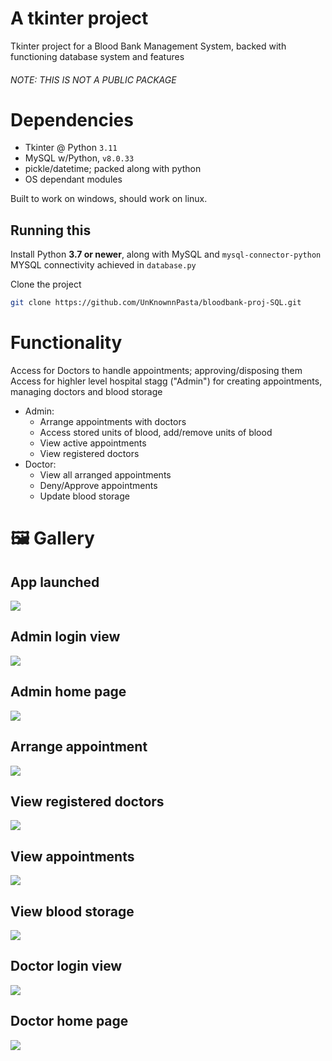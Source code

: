 # A tkinter project
Tkinter project for a Blood Bank Management System, backed with functioning database system and features
###### NOTE:    THIS IS NOT A PUBLIC PACKAGE

# Dependencies 
- Tkinter @ Python `3.11`
- MySQL w/Python, `v8.0.33`
- pickle/datetime; packed along with python
- OS dependant modules

Built to work on windows, should work on linux.

## Running this
Install Python **3.7 or newer**, along with MySQL and `mysql-connector-python`
MYSQL connectivity achieved in `database.py`

Clone the project
```bash
git clone https://github.com/UnKnownnPasta/bloodbank-proj-SQL.git
```

# Functionality
Access for Doctors to handle appointments; approving/disposing them
Access for highler level hospital stagg ("Admin") for creating appointments, managing doctors and blood storage

* Admin:
    - Arrange appointments with doctors
    - Access stored units of blood, add/remove units of blood
    - View active appointments
    - View registered doctors
* Doctor:
    - View all arranged appointments
    - Deny/Approve appointments
    - Update blood storage

# 🖼 Gallery

## App launched
![](blob/1.png)
## Admin login view
![](blob/2.png)
## Admin home page
![](blob/3.png)
## Arrange appointment
![](blob/4.png)
## View registered doctors
![](blob/5.png)
## View appointments
![](blob/6.png)
## View blood storage
![](blob/7.png)
## Doctor login view
![](blob/8.png)
## Doctor home page
![](blob/9.png)